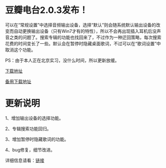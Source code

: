 # 豆瓣电台2.0.3发布！

可以在“常规设置”中选择音频输出设备，选择“默认”则会随系统默认输出设备的改变而自动更换输出设备（只有Win7才有的特性），所以不会再出现插入耳机后没声音之类的问题了。搜索专辑的功能也找回来了，不过作为一种迂回策略，每次搜索花费的时间变长了一些。默认会在暂停时隐藏桌面歌词，不过可以在“歌词设置”中取消这个功能。

PS：由于本人正在北京实习，没什么时间，所以更新放缓。

[下载地址](http://doubanfmcloud-client.stor.sinaapp.com/DoubanFMSetup_2.0.3.exe)

[备用下载地址](http://dl.dbank.com/c0hgvyk0oy)

# 更新说明

1、增加输出设备的选择功能。

2、专辑搜索功能回归。

3、增加暂停时隐藏歌词的功能。

4、bug修复，细节改进。

详细信息请看：[链接](/article/doubanfm)
